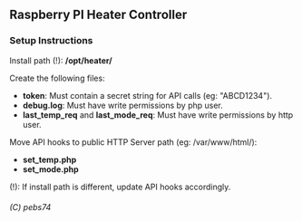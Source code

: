 ## Raspberry PI Heater Controller
### Setup Instructions

Install path (!): **/opt/heater/**

Create the following files:
- **token**: Must contain a secret string for API calls (eg: "ABCD1234").
- **debug.log**: Must have write permissions by php user.
- **last_temp_req** and **last_mode_req**: Must have write permissions by http user.

Move API hooks to public HTTP Server path (eg: /var/www/html/):
 - **set_temp.php**
 - **set_mode.php**

(!): If install path is different, update API hooks accordingly.

###### (C) pebs74
